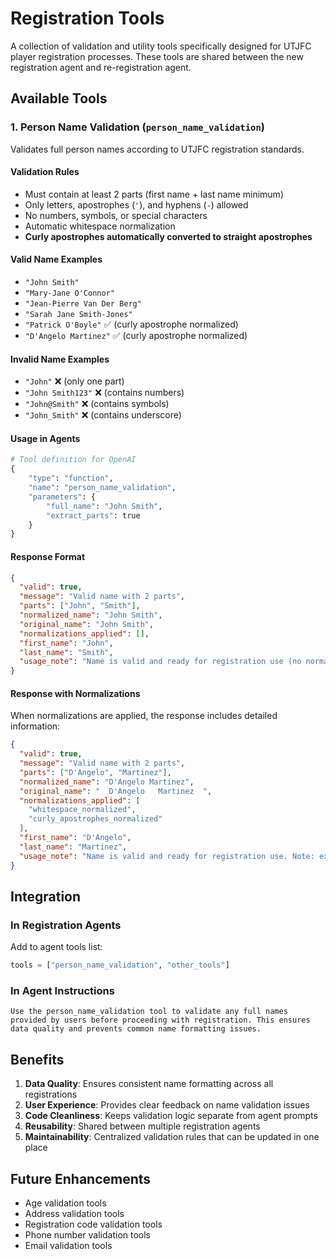 # Registration Tools

A collection of validation and utility tools specifically designed for UTJFC player registration processes. These tools are shared between the new registration agent and re-registration agent.

## Available Tools

### 1. Person Name Validation (`person_name_validation`)

Validates full person names according to UTJFC registration standards.

#### **Validation Rules**
- Must contain at least 2 parts (first name + last name minimum)
- Only letters, apostrophes (`'`), and hyphens (`-`) allowed
- No numbers, symbols, or special characters
- Automatic whitespace normalization
- **Curly apostrophes automatically converted to straight apostrophes**

#### **Valid Name Examples**
- `"John Smith"`
- `"Mary-Jane O'Connor"`
- `"Jean-Pierre Van Der Berg"`
- `"Sarah Jane Smith-Jones"`
- `"Patrick O'Boyle"` ✅ (curly apostrophe normalized)
- `"D'Angelo Martinez"` ✅ (curly apostrophe normalized)

#### **Invalid Name Examples**
- `"John"` ❌ (only one part)
- `"John Smith123"` ❌ (contains numbers)
- `"John@Smith"` ❌ (contains symbols)
- `"John_Smith"` ❌ (contains underscore)

#### **Usage in Agents**

```python
# Tool definition for OpenAI
{
    "type": "function",
    "name": "person_name_validation",
    "parameters": {
        "full_name": "John Smith",
        "extract_parts": true
    }
}
```

#### **Response Format**

```json
{
  "valid": true,
  "message": "Valid name with 2 parts",
  "parts": ["John", "Smith"],
  "normalized_name": "John Smith",
  "original_name": "John Smith",
  "normalizations_applied": [],
  "first_name": "John",
  "last_name": "Smith",
  "usage_note": "Name is valid and ready for registration use (no normalization needed)"
}
```

#### **Response with Normalizations**

When normalizations are applied, the response includes detailed information:

```json
{
  "valid": true,
  "message": "Valid name with 2 parts",
  "parts": ["D'Angelo", "Martinez"],
  "normalized_name": "D'Angelo Martinez",
  "original_name": "  D'Angelo   Martinez  ",
  "normalizations_applied": [
    "whitespace_normalized",
    "curly_apostrophes_normalized"
  ],
  "first_name": "D'Angelo",
  "last_name": "Martinez",
  "usage_note": "Name is valid and ready for registration use. Note: extra spaces were removed and curly apostrophes were converted to straight apostrophes during processing."
}
```

## Integration

### **In Registration Agents**

Add to agent tools list:
```python
tools = ["person_name_validation", "other_tools"]
```

### **In Agent Instructions**

```
Use the person_name_validation tool to validate any full names provided by users before proceeding with registration. This ensures data quality and prevents common name formatting issues.
```

## Benefits

1. **Data Quality**: Ensures consistent name formatting across all registrations
2. **User Experience**: Provides clear feedback on name validation issues
3. **Code Cleanliness**: Keeps validation logic separate from agent prompts
4. **Reusability**: Shared between multiple registration agents
5. **Maintainability**: Centralized validation rules that can be updated in one place

## Future Enhancements

- Age validation tools
- Address validation tools
- Registration code validation tools
- Phone number validation tools
- Email validation tools 